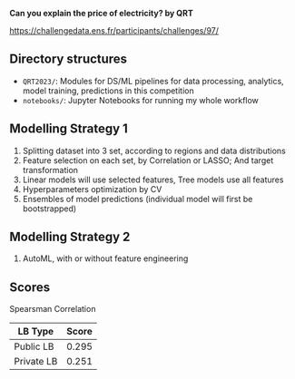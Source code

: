 **Can you explain the price of electricity? by QRT**

https://challengedata.ens.fr/participants/challenges/97/

## Directory structures
- `QRT2023/`: Modules for DS/ML pipelines for data processing, analytics, model training, predictions in this competition
- `notebooks/`: Jupyter Notebooks for running my whole workflow

## Modelling Strategy 1
1. Splitting dataset into 3 set, according to regions and data distributions
2. Feature selection on each set, by Correlation or LASSO; And target transformation
3. Linear models will use selected features, Tree models use all features
4. Hyperparameters optimization by CV
5. Ensembles of model predictions (individual model will first be bootstrapped)

## Modelling Strategy 2
1. AutoML, with or without feature engineering

## Scores
Spearsman Correlation

| LB Type | Score |
| -------- | ------- |
| Public LB | 0.295 |
| Private LB | 0.251 |
